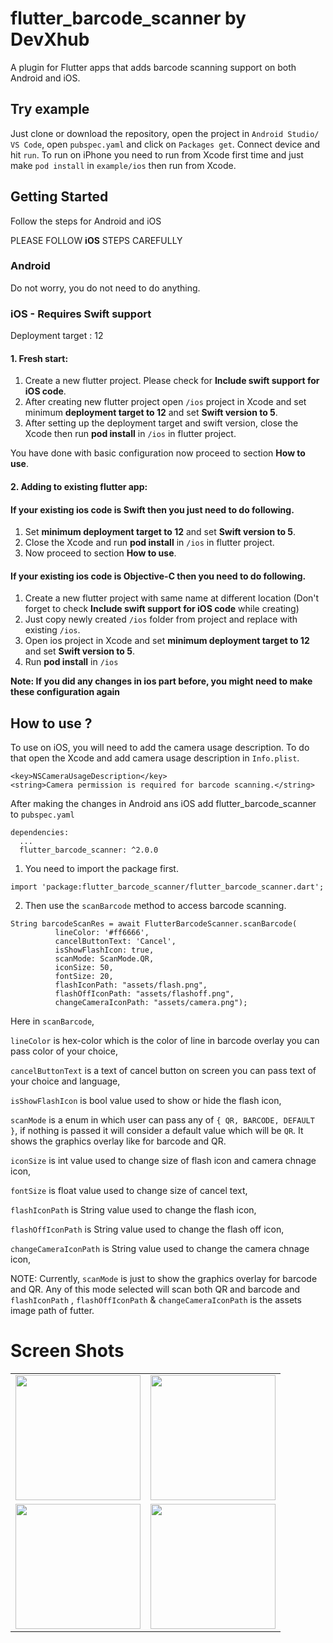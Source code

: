 # flutter_barcode_scanner by DevXhub

A plugin for Flutter apps that adds barcode scanning support on both Android and iOS.





## Try example
Just clone or download the repository, open the project in `Android Studio/ VS Code`, open `pubspec.yaml` and click on `Packages get`.
Connect device and hit `run`. 
To run on iPhone you need to run from Xcode first time and just make `pod install` in `example/ios` then run from Xcode.

## Getting Started 
Follow the steps for Android and iOS

PLEASE FOLLOW **iOS** STEPS CAREFULLY

### Android

 Do not worry, you do not need to do anything.

### iOS - Requires Swift support

Deployment target : 12

#### 1. Fresh start:
 1. Create a new flutter project. Please check for **Include swift support for iOS code**.
 2. After creating new flutter project open `/ios` project in Xcode and set minimum **deployment target to 12**
    and set **Swift version to 5**.
 3. After setting up the deployment target and swift version, close the Xcode then run **pod install** in `/ios` in flutter project.
 
 You have done with basic configuration now proceed to section **How to use**.
 
#### 2. Adding to existing flutter app: 
#### If your existing ios code is **Swift** then you just need to do following.
  1. Set **minimum deployment target to 12** and set **Swift version to 5**.
  2. Close the Xcode and run **pod install** in `/ios` in flutter project.
  3. Now proceed to section **How to use**.
 
#### If your existing ios code is **Objective-C** then you need to do following.
  1. Create a new flutter project with same name at different location (Don't forget to check **Include swift support for iOS code** while creating) 
  2. Just copy newly created `/ios` folder from project and replace with existing `/ios`.
  3. Open ios project in Xcode and set **minimum deployment target to 12** and set **Swift version to 5**.
  4. Run **pod install** in `/ios` 
    
**Note: If you did any changes in ios part before, you might need to make these configuration again**

## How to use ?

To use on iOS, you will need to add the camera usage description.
To do that open the Xcode and add camera usage description in `Info.plist`. 

```
<key>NSCameraUsageDescription</key>
<string>Camera permission is required for barcode scanning.</string>
```


After making the changes in Android ans iOS add flutter_barcode_scanner to `pubspec.yaml`
```  
dependencies:
  ...
  flutter_barcode_scanner: ^2.0.0
```


1. You need to import the package first.

```
import 'package:flutter_barcode_scanner/flutter_barcode_scanner.dart';
```

    
2. Then use the `scanBarcode` method to access barcode scanning.
    
```
String barcodeScanRes = await FlutterBarcodeScanner.scanBarcode(
          lineColor: '#ff6666',
          cancelButtonText: 'Cancel',
          isShowFlashIcon: true,
          scanMode: ScanMode.QR,
          iconSize: 50,
          fontSize: 20,
          flashIconPath: "assets/flash.png",
          flashOffIconPath: "assets/flashoff.png",
          changeCameraIconPath: "assets/camera.png");
```

Here in `scanBarcode`,

 `lineColor` is hex-color which is the color of line in barcode overlay you can pass color of your choice,
 
 `cancelButtonText` is a text of cancel button on screen you can pass text of your choice and language,
 
 `isShowFlashIcon` is bool value used to show or hide the flash icon,
 
 `scanMode` is a enum in which user can pass any of `{ QR, BARCODE, DEFAULT }`, if nothing is passed it will consider a default value which will be `QR`.
 It shows the graphics overlay like for barcode and QR.
 
 `iconSize` is int value used to change size of flash icon and camera chnage icon,
  
 `fontSize` is float value used to change size of cancel text,
  
 `flashIconPath` is String  value used to change the flash icon,
  
 `flashOffIconPath` is String  value used to change the flash off icon,
  
 `changeCameraIconPath` is String  value used to change the camera chnage icon,
 
 NOTE: Currently, `scanMode` is just to show the graphics overlay for barcode and QR. Any of this mode selected will scan both QR and barcode and `flashIconPath` , `flashOffIconPath` &  `changeCameraIconPath` is the assets image path of futter.


# Screen Shots
 
<table>
  <tr>
    <td><img src="https://raw.githubusercontent.com/devxhub/flutter_scanner/second_update/screen_shots/Screenshot_20231224-211848.png" width="200" style="max-width:100%;" /></td>
    <td><img src="https://raw.githubusercontent.com/devxhub/flutter_scanner/second_update/screen_shots/Screenshot_20231224-211932.png" width="200" style="max-width:100%;" /></td>
  </tr>
  <tr>
    <td><img src="https://raw.githubusercontent.com/devxhub/flutter_scanner/second_update/screen_shots/Screenshot_20231227-180251.png" width="200" style="max-width:100%;" /></td>
    <td><img src="https://raw.githubusercontent.com/devxhub/flutter_scanner/second_update/screen_shots/Screenshot_20231227-184259.png" width="200" style="max-width:100%;" /></td>
  </tr>
</table>





